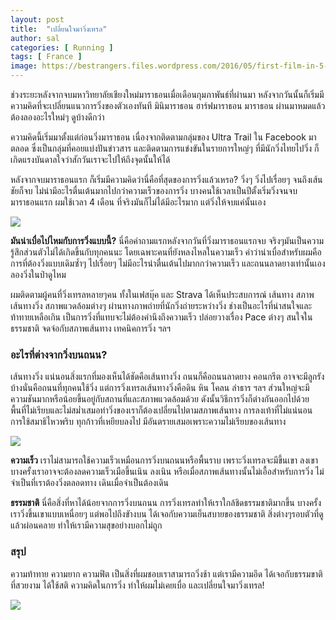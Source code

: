 ```yaml
---
layout: post
title:  "เปลี่ยนใจมาวิ่งเทรล"
author: sal
categories: [ Running ]
tags: [ France ]
image: https://bestrangers.files.wordpress.com/2016/05/first-film-in-5-peaks-trail-running-series-pacer-films.jpg
---
```


ช่วงระยะหลังจากจบมหาวิทยาลัยเชียงใหม่มาราธอนเมื่อเดือนกุมภาพันธ์ที่ผ่านมา หลังจากวันนั้นก็เริ่มมีความคิดที่จะเปลี่ยนแนวการวิ่งของตัวเองทันที มินิมาราธอน ฮาร์ฟมาราธอน มาราธอน ผ่านมาหมดแล้ว ต้องลองอะไรใหม่ๆ ดูบ้างดีกว่า

ความคิดนี้เริ่มมาตั้งแต่ก่อนวิ่งมาราธอน เนื่องจากติดตามกลุ่มของ Ultra Trail ใน Facebook มาตลอด ซึ่งเป็นกลุ่มที่คอยแบ่งปันข่าวสาร และติดตามการแข่งขันในรายการใหญ่ๆ ที่มีนักวิ่งไทยไปวิ่ง ก็เกิดแรงบันดาลใจว่าสักวันเราจะไปให้ถึงจุดนั้นให้ได้

หลังจากจบมาราธอนแรก ก็เริ่มมีความคิดว่านี่คือที่สุดของการวิ่งแล้วเหรอ? วิ่งๆ วิ่งไปเรื่อยๆ จนถึงเส้นชัยก็จบ ไม่น่ามีอะไรตื่นเต้นมากไปกว่าความเร็วของการวิ่ง บางคนใช้เวลาเป็นปีตั้งเริ่มวิ่งจนจบมาราธอนแรก ผมใช้เวลา 4 เดือน ที่จริงมันก็ไม่ได้มีอะไรมาก แต่วิ่งให้จบแค่นั้นเอง

<img src="https://bestrangers.files.wordpress.com/2016/05/povoavarzim.jpg">

**มันน่าเบื่อไปไหมกับการวิ่งแบบนี้?** นี่คือคำถามแรกหลังจากวันที่วิ่งมาราธอนแรกจบ จริงๆมันเป็นความรู้สึกส่วนตัวไม่ได้เกิดขึ้นกับทุกคนนะ โดยเฉพาะคนที่ยังหลงไหลในความเร็ว คำว่าน่าเบื่อสำหรับผมคือการที่ต้องวิ่งแบบเดิมซ้ำๆ ไปเรื่อยๆ ไม่มีอะไรน่าตื่นเต้นไปมากกว่าความเร็ว และถนนลาดยางเท่านั้นเอง ลองวิ่งในป่าดูไหม

ผมติดตามผู้คนที่วิ่งเทรลหลายๆคน ทั้งในเฟสบุ๊ค และ Strava ได้เห็นประสบการณ์ เส้นทาง สภาพเส้นทางวิ่ง สภาพแวดล้อมต่างๆ ผ่านทางภาพถ่ายที่นักวิ่งถ่ายระหว่างวิ่ง ช่างเป็นอะไรที่น่าสนใจและท้าทายเหลือเกิน เป็นการวิ่งที่แทบจะไม่ต้องคำนึงถึงความเร็ว ปล่อยวางเรื่อง Pace ต่างๆ สนใจในธรรมชาติ จดจ่อกับสภาพเส้นทาง เทคนิคการวิ่ง ฯลฯ

### อะไรที่ต่างจากวิ่งบนถนน?
เส้นทางวิ่ง แน่นอนสิ่งแรกที่มองเห็นได้ชัดคือเส้นทางวิ่ง ถนนก็คือถนนลาดยาง คอนกรีต อาจจะมีลูกรังบ้างนั่นคือถนนที่ทุกคนใช้วิ่ง แต่การวิ่งเทรลเส้นทางวิ่งคือดิน หิน โคลน ลำธาร ฯลฯ ส่วนใหญ่จะมีความชันมากหรือน้อยขึ้นอยู่กับสถานที่และสภาพแวดล้อมด้วย ดังนั้นวิธีการวิ่งก็ต่างกันออกไปด้วย พื้นที่ไม่เรียบและไม่สม่ำเสมอท่าวิ่งของเราก็ต้องเปลี่ยนไปตามสภาพเส้นทาง การลงเท้าที่ไม่แน่นอน การใช้สมาธิไหวพริบ ทุกก้าวที่เหยียบลงไป มีอันตรายเสมอเพราะความไม่เรียบของเส้นทาง

<img src="https://bestrangers.files.wordpress.com/2016/05/trailrunning_ne2.jpg">

**ความเร็ว** เราไม่สามารถใช้ความเร็วเหมือนการวิ่งบนถนนหรือพื้นราบ เพราะวิ่งเทรลจะมีขึ้นเขา ลงเขา บางครั้งเราอาจจะต้องลดความเร็วเมือขึ้นเนิน ลงเนิน หรือเมื่อสภาพเส้นทางนั้นไม่เอื้อสำหรับการวิ่ง ไม่จำเป็นที่เราต้องวิ่งตลอดทาง เดินเมื่อจำเป็นต้องเดิน

**ธรรมชาติ** นี่คือสิ่งที่หาได้น้อยจากการวิ่งบนถนน การวิ่งเทรลทำให้เราใกล้ชิดธรรมชาติมากขึ้น บางครั้งเราวิ่งขึ้นเขาแบบเหนื่อยๆ แต่พอไปถึงขัางบน ได้เจอกับความเย็นสบายของธรรมชาติ สิ่งต่างๆรอบตัวที่ดูแล้วผ่อนคลาย ทำให้เรามีความสุขอย่างบอกไม่ถูก

### สรุป
ความท้าทาย  ความยาก ความฟิต เป็นสิ่งที่ผมชอบเราสามารถวิ่งช้า แต่เรามีความอึด ได้เจอกับธรรมขาติที่สวยงาม ได้ใช้สติ ความคิดในการวิ่ง ทำให้ผมไม่เคยเบื่อ และเปลี่ยนใจมาวิ่งเทรล!

<img src="https://bestrangers.files.wordpress.com/2016/05/bl_hq_150220_alpine-performance_wallpapers-trail_robert-boesch_2-1_800x400.jpg">

